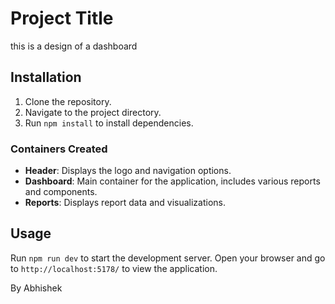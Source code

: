 # Project Title

this is a design of a dashboard

## Installation

1. Clone the repository.
2. Navigate to the project directory.
3. Run `npm install` to install dependencies.

### Containers Created

- **Header**: Displays the logo and navigation options.
- **Dashboard**: Main container for the application, includes various reports and components.
- **Reports**: Displays report data and visualizations.

## Usage

Run `npm run dev` to start the development server. Open your browser and go to `http://localhost:5178/` to view the application.

By Abhishek
